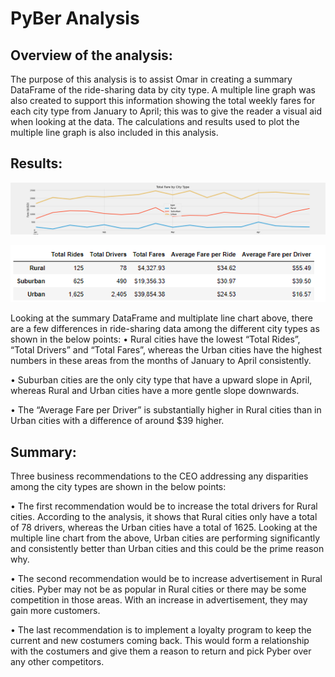 # PyBer Analysis

## Overview of the analysis:

The purpose of this analysis is to assist Omar in creating a summary DataFrame of the ride-sharing data by city type. A multiple line graph was also created to support this information showing the total weekly fares for each city type from January to April; this was to give the reader a visual aid when looking at the data. The calculations and results used to plot the multiple line graph is also included in this analysis.

## Results: 

![PyBer_fare_summary](https://github.com/nyoung246/PyBer_Analysis/blob/main/analysis/PyBer_fare_summary.png)

![city_type_compare](https://github.com/nyoung246/PyBer_Analysis/blob/main/analysis/city_type_compare.PNG)

Looking at the summary DataFrame and multiplate line chart above, there are a few differences in ride-sharing data among the different city types as shown in the below points:
•	Rural cities have the lowest “Total Rides”, “Total Drivers” and “Total Fares”, whereas the Urban cities have the highest numbers in these areas from the months of January to April consistently.

•	Suburban cities are the only city type that have a upward slope in April, whereas Rural and Urban cities have a more gentle slope downwards. 

•	The “Average Fare per Driver” is substantially higher in Rural cities than in Urban cities with a difference of around $39 higher.

## Summary:  
Three business recommendations to the CEO addressing any disparities among the city types are shown in the below points:

•	The first recommendation would be to increase the total drivers for Rural cities. According to the analysis, it shows that Rural cities only have a total of 78 drivers, whereas the Urban cities have a total of 1625. Looking at the multiple line chart from the above, Urban cities are performing significantly and consistently better than Urban cities and this could be the prime reason why.

•	The second recommendation would be to increase advertisement in Rural cities. Pyber may not be as popular in Rural cities or there may be some competition in those areas. With an increase in advertisement, they may gain more customers.

•	The last recommendation is to implement a loyalty program to keep the current and new costumers coming back. This would form a relationship with the costumers and give them a reason to return and pick Pyber over any other competitors. 
